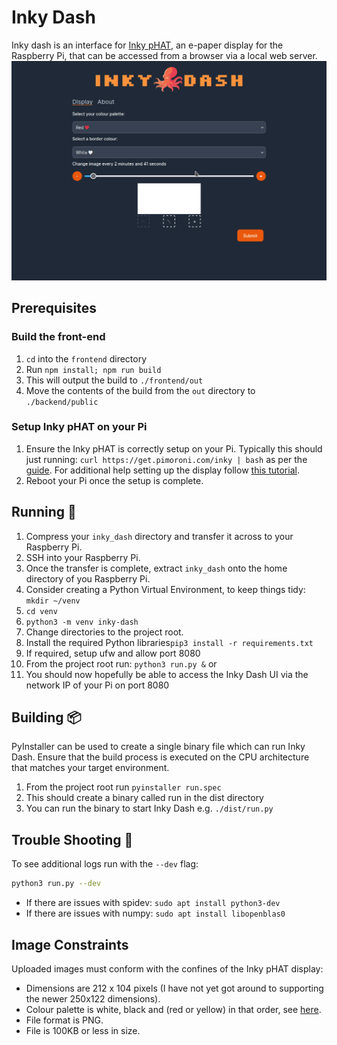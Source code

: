 # Inky Dash
Inky dash is an interface for [Inky pHAT](https://shop.pimoroni.com/products/inky-phat?variant=12549254217811), an e-paper display for the Raspberry Pi, that can be accessed from a browser via a local web server.
![demo](./demo.gif)

## Prerequisites
### Build the front-end
1. `cd` into the `frontend` directory
2. Run `npm install; npm run build`
3. This will output the build to `./frontend/out`
4. Move the contents of the build from the `out` directory to `./backend/public`
### Setup Inky pHAT on your Pi
1. Ensure the Inky pHAT is correctly setup on your Pi. Typically this should just running:
`curl https://get.pimoroni.com/inky | bash` as per the [guide](https://learn.pimoroni.com/article/getting-started-with-inky-phat).
For additional help setting up the display follow [this tutorial](https://learn.pimoroni.com/tutorial/sandyj/getting-started-with-inky-phat).
2. Reboot your Pi once the setup is complete.

## Running 🏃
1. Compress your `inky_dash` directory and transfer it across to your Raspberry Pi.
2. SSH into your Raspberry Pi.
3. Once the transfer is complete, extract `inky_dash` onto the home directory of you Raspberry Pi.
4. Consider creating a Python Virtual Environment, to keep things tidy: `mkdir ~/venv`
5. `cd venv`
6. `python3 -m venv inky-dash`
7. Change directories to the project root.
8. Install the required Python libraries`pip3 install -r requirements.txt`
9. If required, setup ufw and allow port 8080
10. From the project root run: `python3 run.py &` or 
11. You should now hopefully be able to access the Inky Dash UI via the network IP of your Pi on port 8080

## Building 📦
PyInstaller can be used to create a single binary file which can run Inky Dash.
Ensure that the build process is executed on the CPU architecture that matches your target environment.
1. From the project root run `pyinstaller run.spec`
2. This should create a binary called run in the dist directory
3. You can run the binary to start Inky Dash e.g. `./dist/run.py`

## Trouble Shooting 🎯
To see additional logs run with the `--dev` flag:

```bash
python3 run.py --dev
```
- If there are issues with spidev: `sudo apt install python3-dev`
- If there are issues with numpy: `sudo apt install libopenblas0`


## Image Constraints
Uploaded images must conform with the confines of the Inky pHAT display:
- Dimensions are 212 x 104 pixels (I have not yet got around to supporting the newer 250x122 dimensions).
- Colour palette is white, black and (red or yellow) in that order, see [here](https://github.com/pimoroni/inky/blob/master/tools/inky-palette.gpl).
- File format is PNG.
- File is 100KB or less in size.
